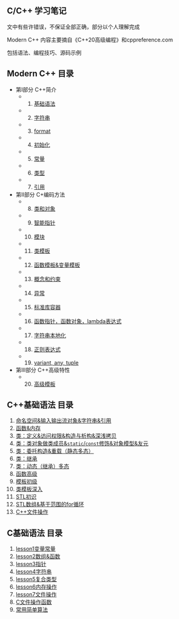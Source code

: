 ## C/C++ 学习笔记

文中有些许错误，不保证全部正确，部分以个人理解完成

Modern C++ 内容主要摘自《C++20高级编程》和cppreference.com

包括语法、编程技巧、源码示例

## Modern C++ 目录

- 第I部分 C++简介
  - 1. [基础语法](ModernCpp/Chapter01.md)
  - 2. [字符串](ModernCpp/Chapter02.md)
  - 3. [format](ModernCpp/Chapter03.md)
  - 4. [初始化](ModernCpp/Chapter04.md)
  - 5. [常量](ModernCpp/Chapter05.md)
  - 6. [类型](ModernCpp/Chapter06.md)
  - 7. [引用](ModernCpp/Chapter07.md)
- 第II部分 C+编码方法
  - 8. [类和对象](ModernCpp/Chapter08.md)
  - 9. [智能指针](ModernCpp/Chapter09.md)
  - 10. [模块](ModernCpp/Chapter10.md)
  - 11. [类模板](ModernCpp/Chapter11.md)
  - 12. [函数模板&变量模板](ModernCpp/Chapter12.md)
  - 13. [概念和约束](ModernCpp/Chapter13.md)
  - 14. [异常](ModernCpp/Chapter14.md)
  - 15. [标准库容器](ModernCpp/Chapter15.md)
  - 16. [函数指针，函数对象，lambda表达式](ModernCpp/Chapter16.md)
  - 17. [字符串本地化](ModernCpp/Chapter17.md)
  - 18. [正则表达式](ModernCpp/Chapter18.md)
  - 19. [variant, any, tuple](ModernCpp/Chapter19.md)
- 第III部分 C++高级特性
  - 20. [高级模板](ModernCpp/Chapter20.md)

## C++基础语法 目录

1. [命名空间&输入输出流对象&字符串&引用](Cpp/l_08.md)
2. [函数&内存](Cpp/l_09.md)
3. [类：定义&访问权限&构造与析构&深浅拷贝](Cpp/l_10.md)
4. [类：类对象做类成员&`static`/`const`修饰&对象模型&友元](Cpp/l_11.md)
5. [类：委托构造&重载（静态多态）](Cpp/l_12.md)
6. [类：继承](Cpp/l_13.md)
7. [类：动态（继承）多态](Cpp/l_14.md)
8. [函数高级](Cpp/l_15.md)
9. [模板初级](Cpp/l_16.md)
10. [类模板深入](Cpp/l_17.md)
11. [STL初识](Cpp/l_18.md)
12. [STL数组&基于范围的for循环](Cpp/l_19.md)
13. [C++文件操作](Cpp/l_20.md)

## C基础语法 目录

1. [lesson1变量常量](C/l_01.md)
2. [lesson2数组&函数](C/l_02.md)
3. [lesson3指针](C/l_03.md)
4. [lesson4字符串](C/l_04.md)
5. [lesson5复合类型](C/l_05.md)
6. [lesson6内存操作](C/l_06.md)
7. [lesson7文件操作](C/l_07.md)
8. [C文件操作函数](C/C文件操作.md)
9. [常用简单算法](C/常用算法.md)
